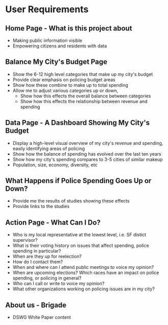 # User Requirements


## Home Page - What is this project about
* Making public information visible
* Empowering citizens and residents with data

## Balance My City's Budget Page
* Show the 6-12 high level categories that make up my city's budget
 * Provide clear emphasis on policing budget areas
* Show how these combine to make up to total spending
* Allow me to adjust various categories up or down, 
  * Show how this effects the overall balance between categories
  * Show how this effects the relationship between revenue and spending

## Data Page - A Dashboard Showing My City's Budget
* Display a high-level visual overview of my city's revenue and spending, easily identifying areas of policing
* Show how the balance of spending has evolved over the last ten years
* Show how my city's spending compares to 3-5 cities of similar makeup
 * Population, size, economy, diversity, etc

## What Happens if Police Spending Goes Up or Down?
* Provide me the results of studies showing these effects
* Provide links to the studies

## Action Page - What Can I Do?
* Who is my local representative at the lowest level, i.e. SF distict supervisor?
* What is their voting history on issues that affect spending, police spending in particular?
* When are they up for reelection?
* How do I contact them?
* When and where can I attend public meetings to voice my opinion?
* When are upcoming elections? Which races have an impact on police spending, or policing in general?
* Who can I call or write to voice my opinion?
* What other organizations working on policing issues are in my city?

## About us - Brigade
* DSWG White Paper content
